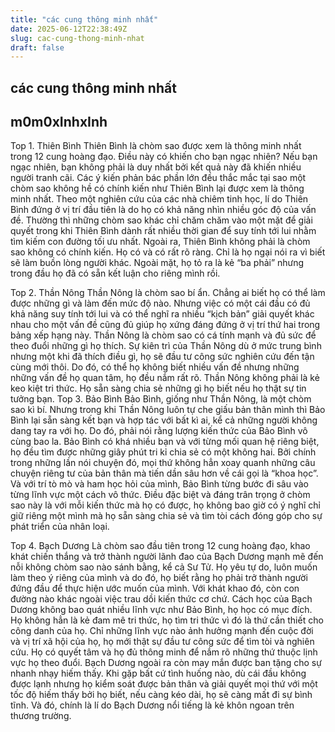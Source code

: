 ```yaml
---
title: "các cung thông minh nhất"
date: 2025-06-12T22:38:49Z
slug: cac-cung-thong-minh-nhat
draft: false
---
```


## các cung thông minh nhất

## m0m0xInhxInh

Top 1. Thiên Bình
Thiên Bình là chòm sao được xem là thông minh nhất trong 12 cung hoàng đạo. Điều này có khiến cho bạn ngạc nhiên? Nếu bạn ngạc nhiên, bạn không phải là duy nhất bởi kết quả này đã khiến nhiều người tranh cãi. Các ý kiến phản bác phần lớn đều thắc mắc tại sao một chòm sao không hề có chính kiến như Thiên Bình lại được xem là thông minh nhất.
Theo một nghiên cứu của các nhà chiêm tinh học, lí do Thiên Bình đứng ở vị trí đầu tiên là do họ có khả năng nhìn nhiều góc độ của vấn đề. Thường thì những chòm sao khác chỉ chăm chăm vào một mặt để giải quyết trong khi Thiên Bình dành rất nhiều thời gian để suy tính tới lui nhằm tìm kiếm con đường tối ưu nhất.
Ngoài ra, Thiên Bình không phải là chòm sao không có chính kiến. Họ có và có rất rõ ràng. Chỉ là họ ngại nói ra vì biết sẽ làm buồn lòng người khác. Ngoài mặt, họ tỏ ra là kẻ “ba phải” nhưng trong đầu họ đã có sẵn kết luận cho riêng mình rồi.
 
Top 2. Thần Nông
Thần Nông là chòm sao bí ẩn. Chẳng ai biết họ có thể làm được những gì và làm đến mức độ nào. Nhưng việc có một cái đầu có đủ khả năng suy tính tới lui và có thể nghĩ ra nhiều “kịch bản” giải quyết khác nhau cho một vấn đề cũng đủ giúp họ xứng đáng đứng ở vị trí thứ hai trong bảng xếp hạng này.
Thần Nông là chòm sao có cá tính mạnh và đủ sức để theo đuổi những gì họ thích. Sự kiên trì của Thần Nông dù ở mức trung bình nhưng một khi đã thích điều gì, họ sẽ đầu tư công sức nghiên cứu đến tận cùng mới thôi. Do đó, có thể họ không biết nhiều vấn đề nhưng những những vấn đề họ quan tâm, họ đều nắm rất rõ.
Thần Nông không phải là kẻ keo kiệt tri thức. Họ sẵn sàng chia sẻ những gì họ biết nếu họ thật sự tin tưởng bạn.
Top 3. Bảo Bình
Bảo Bình, giống như Thần Nông, là một chòm sao kì bí. Nhưng trong khi Thần Nông luôn tự che giấu bản thân mình thì Bảo Bình lại sẵn sàng kết bạn và hợp tác với bất kì ai, kể cả những người không dang tay ra với họ. Do đó, phải nói rằng lượng kiến thức của Bảo Bình vô cùng bao la.
Bảo Bình có khá nhiều bạn và với từng mối quan hệ riêng biệt, họ đều tìm được những giây phút tri kỉ chia sẻ có một không hai. Bởi chính trong những lần nói chuyện đó, mọi thứ không hẳn xoay quanh những câu chuyện riêng tư của bản thân mà tiến dần sâu hơn về cái gọi là “khoa học”. Và với trí tò mò và ham học hỏi của mình, Bảo Bình từng bước đi sâu vào từng lĩnh vực một cách vô thức.
Điều đặc biệt và đáng trân trọng ở chòm sao này là với mỗi kiến thức mà họ có được, họ không bao giờ có ý nghĩ chỉ giữ riêng một mình mà họ sẵn sàng chia sẻ và tìm tòi cách đóng góp cho sự phát triển của nhân loại.
 
Top 4. Bạch Dương
Là chòm sao đầu tiên trong 12 cung hoàng đạo, khao khát chiến thắng và trở thành người lãnh đao của Bạch Dương mạnh mẽ đến nỗi không chòm sao nào sánh bằng, kể cả Sư Tử. Họ yêu tự do, luôn muốn làm theo ý riêng của mình và do đó, họ biết rằng họ phải trở thành người đứng đầu để thực hiện ước muốn của mình. Với khát khao đó, còn con đường nào khác ngoài việc trau dồi kiến thức cơ chứ.
Cách học của Bạch Dương không bao quát nhiều lĩnh vực như Bảo Bình, họ học có mục đích. Họ không hẳn là kẻ đam mê tri thức, họ tìm tri thức vì đó là thứ cần thiết cho công danh của họ. Chỉ những lĩnh vực nào ảnh hưởng mạnh đến cuộc đời và vị trí xã hội của họ, họ mới thật sự đầu tư công sức để tìm tòi và nghiên cứu. Họ có quyết tâm và họ đủ thông minh để nắm rõ những thứ thuộc lịnh vực họ theo đuổi.
Bạch Dương ngoài ra còn may mắn được ban tặng cho sự nhanh nhạy hiếm thấy. Khi gặp bất cứ tình huống nào, dù cái đầu không được lạnh nhưng họ kiểm soát được bản thân và giải quyết mọi thứ với một tốc độ hiếm thấy bởi họ biết, nếu càng kéo dài, họ sẽ càng mất đi sự bình tĩnh. Và đó, chính là lí do Bạch Dương nổi tiếng là kẻ khôn ngoan trên thương trường.